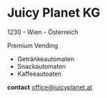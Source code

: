 # Juicy Planet KG
1230 - Wien - Österreich

Premium Vending
* Getränkeautomaten
* Snackautomaten
* Kaffeeautoaten

**contact**
office@juicyplanet.at
